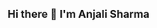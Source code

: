 ## Hi there 👋 I'm Anjali Sharma

<!--
**sharmaanjali98/sharmaanjali98** is a ✨ _special_ ✨ repository because its `README.md` (this file) appears on your GitHub profile.
Result oriented professional in Mobile Application Devlopment

- 🔭 I’m currently working as Android and Flutter Mobile App Development.
- 🌱 I’m currently learning Flutter & Dart
- 📫 How to reach me: https://www.linkedin.com/in/anjali-sharma-384165254
- ⚡Fun fact Never Give Up and Always Ready to do Different or Unique.

🦄 Skills: Kotlin , Java, Flutter, REST APIs , Navigation, FCM, Sockets, Firebase

💼 Tools: Visual Studio Code, Android Studio, Xcode and Git.
-->
